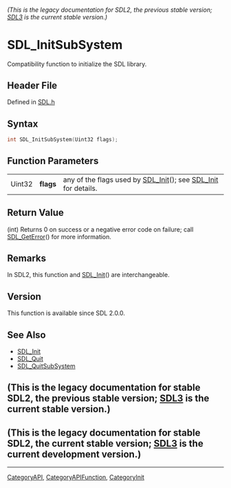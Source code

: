 ###### (This is the legacy documentation for SDL2, the previous stable version; [SDL3](https://wiki.libsdl.org/SDL3/) is the current stable version.)
# SDL_InitSubSystem

Compatibility function to initialize the SDL library.

## Header File

Defined in [SDL.h](https://github.com/libsdl-org/SDL/blob/SDL2/include/SDL.h)

## Syntax

```c
int SDL_InitSubSystem(Uint32 flags);
```

## Function Parameters

|        |           |                                                                                        |
| ------ | --------- | -------------------------------------------------------------------------------------- |
| Uint32 | **flags** | any of the flags used by [SDL_Init](SDL_Init)(); see [SDL_Init](SDL_Init) for details. |

## Return Value

(int) Returns 0 on success or a negative error code on failure; call
[SDL_GetError](SDL_GetError)() for more information.

## Remarks

In SDL2, this function and [SDL_Init](SDL_Init)() are interchangeable.

## Version

This function is available since SDL 2.0.0.

## See Also

- [SDL_Init](SDL_Init)
- [SDL_Quit](SDL_Quit)
- [SDL_QuitSubSystem](SDL_QuitSubSystem)


## (This is the legacy documentation for stable SDL2, the previous stable version; [SDL3](https://wiki.libsdl.org/SDL3/) is the current stable version.)



## (This is the legacy documentation for stable SDL2, the current stable version; [SDL3](https://wiki.libsdl.org/SDL3/) is the current development version.)



----
[CategoryAPI](CategoryAPI), [CategoryAPIFunction](CategoryAPIFunction), [CategoryInit](CategoryInit)

